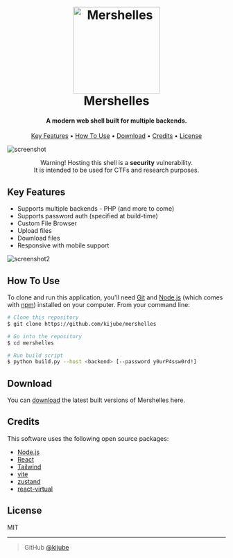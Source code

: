 <h1 align="center">
  <br>
  <img src="https://raw.githubusercontent.com/kijube/mershelles/main/img/logo.png" alt="Mershelles" width="200">
  <br>
  Mershelles
  <br>
</h1>

<h4 align="center">A modern web shell built for multiple backends.</h4>

<p align="center">
  <a href="#key-features">Key Features</a> •
  <a href="#how-to-use">How To Use</a> •
  <a href="#download">Download</a> •
  <a href="#credits">Credits</a> •
  <a href="#license">License</a>
</p>

![screenshot](https://raw.githubusercontent.com/kijube/mershelles/main/img/shell.png)

<p align="center">
Warning! Hosting this shell is a <b>security</b> vulnerability.<br/>It is intended to be used for CTFs and research purposes.
</p>

## Key Features

- Supports multiple backends - PHP (and more to come)
- Supports password auth (specified at build-time)
- Custom File Browser
- Upload files
- Download files
- Responsive with mobile support

![screenshot2](https://raw.githubusercontent.com/kijube/mershelles/main/img/file-browser.png)

## How To Use

To clone and run this application, you'll need [Git](https://git-scm.com) and [Node.js](https://nodejs.org/en/download/) (which comes with [npm](http://npmjs.com)) installed on your computer. From your command line:

```bash
# Clone this repository
$ git clone https://github.com/kijube/mershelles

# Go into the repository
$ cd mershelles

# Run build script
$ python build.py --host <backend> [--password y0urP4ssw0rd!]
```

## Download

You can [download](https://github.com/kijube/mershelles/releases/tag/v1.2.0) the latest built versions of Mershelles here.

## Credits

This software uses the following open source packages:

- [Node.js](https://nodejs.org/)
- [React](https://reactjs.org/)
- [Tailwind](https://tailwindcss.com/)
- [vite](https://vitejs.dev/)
- [zustand](https://github.com/pmndrs/zustand)
- [react-virtual](https://tanstack.com/virtual/v3)

<!--
## Support

<a href="https://www.buymeacoffee.com/5Zn8Xh3l9" target="_blank"><img src="https://www.buymeacoffee.com/assets/img/custom_images/purple_img.png" alt="Buy Me A Coffee" style="height: 41px !important;width: 174px !important;box-shadow: 0px 3px 2px 0px rgba(190, 190, 190, 0.5) !important;-webkit-box-shadow: 0px 3px 2px 0px rgba(190, 190, 190, 0.5) !important;" ></a>


<p>Or</p>

<a href="https://www.patreon.com/amitmerchant">
	<img src="https://c5.patreon.com/external/logo/become_a_patron_button@2x.png" width="160">
</a>


## You may also like...

- [Pomolectron](https://github.com/amitmerchant1990/pomolectron) - A pomodoro app
- [Correo](https://github.com/amitmerchant1990/correo) - A menubar/taskbar Gmail App for Windows and macOS
-->

## License

MIT

---

<!-- > [amitmerchant.com](https://www.amitmerchant.com) &nbsp;&middot;&nbsp; -->

> GitHub [@kijube](https://github.com/kijube) <!--&nbsp;&middot;&nbsp;
> Twitter [@amit_merchant](https://twitter.com/amit_merchant) -->
